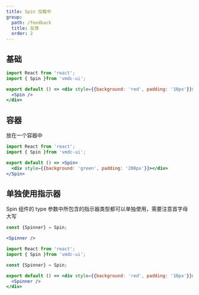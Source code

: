 ```yaml
---
title: Spin 加载中
group:
  path: /feedback
  title: 反馈
  order: 2
---
```


## 基础

```jsx
import React from 'react';
import { Spin }from 'vmdc-ui';

export default () => <div style={{background: 'red', padding: '10px'}}>
  <Spin />
</div>
```

## 容器

放在一个容器中

```jsx
import React from 'react';
import { Spin }from 'vmdc-ui';

export default () => <Spin>
  <div style={{background: 'green', padding: '200px'}}></div>
</Spin>
```

## 单独使用指示器

<Alert type="info">
  Spin 组件的 type 参数中所包含的指示器类型都可以单独使用，需要注意首字母大写
</Alert>

```jsx | pure
const {Spinner} = Spin;

<Spinner />
```

```jsx
import React from 'react';
import { Spin }from 'vmdc-ui';

const {Spinner} = Spin;

export default () => <div style={{background: 'red', padding: '10px'}}>
  <Spinner />
</div>
```

<API src="./Spin.tsx" />